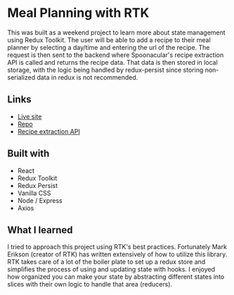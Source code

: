 # Meal Planning with RTK

This was built as a weekend project to learn more about state management using Redux Toolkit. The user will be able to add a recipe to their meal planner by selecting a day/time and entering the url of the recipe. The request is then sent to the backend where Spoonacular's recipe extraction API is called and returns the recipe data. That data is then stored in local storage, with the logic being handled by redux-persist since storing non-serialized data in redux is not recommended.

## Links

- [Live site](https://rtk-meal-planner.onrender.com)
- [Repo](https://github.com/jacastanon01/mealplanner)
- [Recipe extraction API](https://spoonacular.com/food-api/docs#Extract-Recipe-from-Website)

## Built with

- React
- Redux Toolkit
- Redux Persist
- Vanilla CSS
- Node / Express
- Axios

## What I learned

I tried to approach this project using RTK's best practices. Fortunately Mark Erikson (creator of RTK) has written extensively of how to utilize this library. RTK takes care of a lot of the boiler plate to set up a redux store and simplifies the process of using and updating state with hooks. I enjoyed how organized you can make your state by abstracting different states into slices with their own logic to handle that area (reducers).

